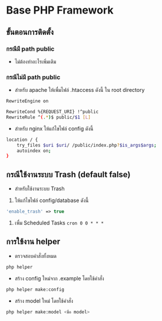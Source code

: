 # Base PHP Framework

## ขั้นตอนการติดตั้ง

### กรณีมี path public
- ไม่ต้องทำอะไรเพิ่มเติม

### กรณีไม่มี path public
- สำหรับ apache ให้เพื่มไฟล์ .htaccess ดังนี้ ใน root directory
```bash
RewriteEngine on

RewriteCond %{REQUEST_URI} !^public
RewriteRule ^(.*)$ public/$1 [L]
```
- สำหรับ nginx ให้แก้ไขไฟล์ config ดังนี้
```bash
location / {
    try_files $uri $uri/ /public/index.php?$is_args$args;
    autoindex on;
}
```

## กรณีใช้งานระบบ Trash (default false)
- สำหรับใช้งานระบบ Trash
1. ให้แก้ไขไฟล์ config/database ดังนี้
```php
'enable_trash' => true
```
1. เพื่ม Scheduled Tasks `cron 0 0 * * *`


## การใช้งาน helper
- ตรวจสอบคำสั่งทั้งหมด
```bash
php helper
```
- สร้าง config ใหม่จาก .example โดยใช้คำสั่ง
```bash
php helper make:config
```
- สร้าง model ใหม่ โดยใช้คำสั่ง
```bash
php helper make:model <ชื่อ model>
```